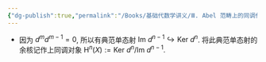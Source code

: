 ```yaml
---
{"dg-publish":true,"permalink":"/Books/基础代数学讲义/Ⅲ. Abel 范畴上的同调代数/3.1 复形范畴/","dgPassFrontmatter":true,"created":"2024-08-05T21:42:34.706+08:00","updated":"2024-08-05T21:57:48.178+08:00"}
---
```


+ 因为 $d^md^{m-1}=0$, 所以有典范单态射 $\mathrm{Im\ }d^{n-1}\hookrightarrow\mathrm{Ker\ }d^n$. 将此典范单态射的余核记作上同调对象 $\mathrm{H}^n(X):=\mathrm{Ker\ }d^n/\mathrm{Im\ }d^{n-1}$.